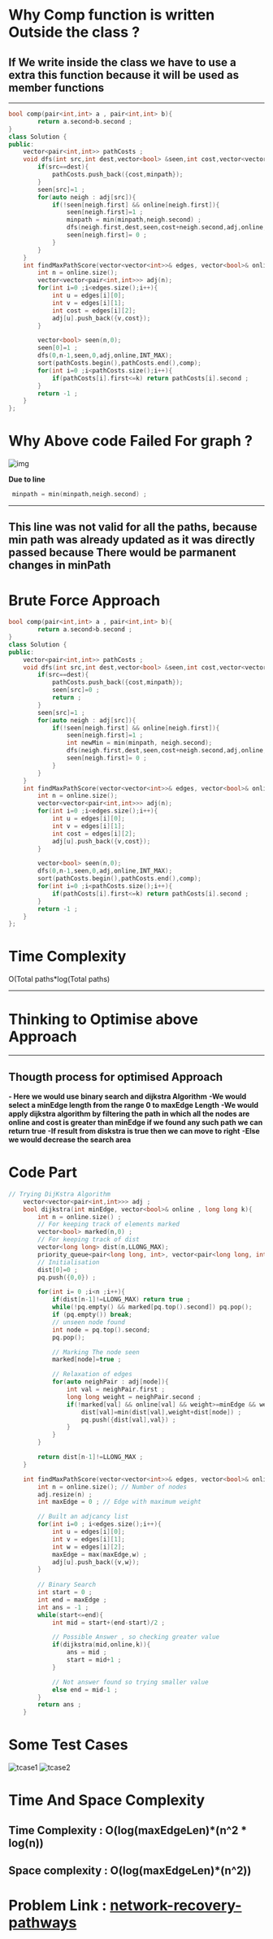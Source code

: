 # Why Comp function is written Outside the class ?

**If We write inside the class we have to use a extra this function because it will be used as member functions**
---

---

```C++
bool comp(pair<int,int> a , pair<int,int> b){
        return a.second>b.second ; 
}
class Solution {
public:
    vector<pair<int,int>> pathCosts ; 
    void dfs(int src,int dest,vector<bool> &seen,int cost,vector<vector<pair<int,int>>>&adj,vector<bool> &online,int minpath){
        if(src==dest){
            pathCosts.push_back({cost,minpath});
        }
        seen[src]=1 ;
        for(auto neigh : adj[src]){
            if(!seen[neigh.first] && online[neigh.first]){
                seen[neigh.first]=1 ; 
                minpath = min(minpath,neigh.second) ; 
                dfs(neigh.first,dest,seen,cost+neigh.second,adj,online,minpath);
                seen[neigh.first]= 0 ; 
            }
        }
    }
    int findMaxPathScore(vector<vector<int>>& edges, vector<bool>& online, long long k) {
        int n = online.size();
        vector<vector<pair<int,int>>> adj(n);
        for(int i=0 ;i<edges.size();i++){
            int u = edges[i][0];
            int v = edges[i][1];
            int cost = edges[i][2];
            adj[u].push_back({v,cost});
        }

        vector<bool> seen(n,0);
        seen[0]=1 ; 
        dfs(0,n-1,seen,0,adj,online,INT_MAX);
        sort(pathCosts.begin(),pathCosts.end(),comp); 
        for(int i=0 ;i<pathCosts.size();i++){
            if(pathCosts[i].first<=k) return pathCosts[i].second ; 
        }
        return -1 ;
    }
};
```

# Why Above code Failed For graph ?

![img](https://i.ibb.co/3yk3g7Lb/Screenshot-2025-07-20-203407.png)

**Due to line**
```C++
 minpath = min(minpath,neigh.second) ; 
```
---
**This line was not valid for all the paths, because min path was already updated as it was directly passed because There would be parmanent changes in minPath**
---

# Brute Force Approach
```Cpp
bool comp(pair<int,int> a , pair<int,int> b){
        return a.second>b.second ; 
}
class Solution {
public:
    vector<pair<int,int>> pathCosts ; 
    void dfs(int src,int dest,vector<bool> &seen,int cost,vector<vector<pair<int,int>>>&adj,vector<bool> &online,int minpath){
        if(src==dest){
            pathCosts.push_back({cost,minpath});
            seen[src]=0 ;
            return ; 
        }
        seen[src]=1 ;
        for(auto neigh : adj[src]){
            if(!seen[neigh.first] && online[neigh.first]){
                seen[neigh.first]=1 ; 
                int newMin = min(minpath, neigh.second);
                dfs(neigh.first,dest,seen,cost+neigh.second,adj,online,newMin);
                seen[neigh.first]= 0 ; 
            }
        }
    }
    int findMaxPathScore(vector<vector<int>>& edges, vector<bool>& online, long long k) {
        int n = online.size();
        vector<vector<pair<int,int>>> adj(n);
        for(int i=0 ;i<edges.size();i++){
            int u = edges[i][0];
            int v = edges[i][1];
            int cost = edges[i][2];
            adj[u].push_back({v,cost});
        }

        vector<bool> seen(n,0);
        dfs(0,n-1,seen,0,adj,online,INT_MAX);
        sort(pathCosts.begin(),pathCosts.end(),comp); 
        for(int i=0 ;i<pathCosts.size();i++){
            if(pathCosts[i].first<=k) return pathCosts[i].second ; 
        }
        return -1 ;
    }
};
```
# Time Complexity 

O(Total paths*log(Total paths) 

---
# Thinking to Optimise above Approach 

---
## Thougth process for optimised Approach

**- Here we would use binary search and dijkstra Algorithm**
**-We would select a minEdge length from the range 0 to maxEdge Length**
**-We would apply dijkstra algorithm by filtering the path in which all the nodes are online and cost is greater than minEdge if we found any such path we can return true**
**-If result from diskstra is true then we can move to right**
**-Else we would decrease the search area**

# Code Part 
```C++
// Trying DijKstra Algorithm 
    vector<vector<pair<int,int>>> adj ; 
    bool dijkstra(int minEdge, vector<bool>& online , long long k){
        int n = online.size() ; 
        // For keeping track of elements marked 
        vector<bool> marked(n,0) ; 
        // For keeping track of dist
        vector<long long> dist(n,LLONG_MAX); 
        priority_queue<pair<long long, int>, vector<pair<long long, int>>, greater<pair<long long, int>>> pq ; 
        // Initialisation 
        dist[0]=0 ; 
        pq.push({0,0}) ; 

        for(int i= 0 ;i<n ;i++){
            if(dist[n-1]!=LLONG_MAX) return true ;
            while(!pq.empty() && marked[pq.top().second]) pq.pop(); 
            if (pq.empty()) break; 
            // unseen node found 
            int node = pq.top().second;
            pq.pop(); 

            // Marking The node seen 
            marked[node]=true ; 

            // Relaxation of edges 
            for(auto neighPair : adj[node]){
                int val = neighPair.first ;
                long long weight = neighPair.second ; 
                if(!marked[val] && online[val] && weight>=minEdge && weight+dist[node]<=k){
                    dist[val]=min(dist[val],weight+dist[node]) ; 
                    pq.push({dist[val],val}) ; 
                }
            }
        }

        return dist[n-1]!=LLONG_MAX ;
    }

    int findMaxPathScore(vector<vector<int>>& edges, vector<bool>& online, long long k) {
        int n = online.size(); // Number of nodes 
        adj.resize(n) ; 
        int maxEdge = 0 ; // Edge with maximum weight 

        // Built an adjcancy list 
        for(int i=0 ; i<edges.size();i++){
            int u = edges[i][0]; 
            int v = edges[i][1]; 
            int w = edges[i][2]; 
            maxEdge = max(maxEdge,w) ; 
            adj[u].push_back({v,w}); 
        }
        
        // Binary Search 
        int start = 0 ;
        int end = maxEdge ; 
        int ans = -1 ; 
        while(start<=end){
            int mid = start+(end-start)/2 ; 

            // Possible Answer , so checking greater value 
            if(dijkstra(mid,online,k)){
                ans = mid ; 
                start = mid+1 ; 
            }

            // Not answer found so trying smaller value 
            else end = mid-1 ; 
        }
        return ans ; 
    }
```

# Some Test Cases
![tcase1](https://i.ibb.co/gFgjsGMV/Screenshot-2025-07-21-142743.png)
![tcase2](https://i.ibb.co/Y4yPfx54/Screenshot-2025-07-21-143030.png)

# Time And Space Complexity 
## Time Complexity : O(log(maxEdgeLen)*(n^2 * log(n))

## Space complexity : O(log(maxEdgeLen)*(n^2))

# Problem Link : [network-recovery-pathways](https://leetcode.com/problems/network-recovery-pathways/)
